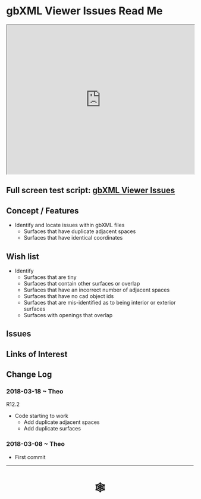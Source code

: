<span style=display:none; >[You are now in a GitHub source code view - click this link to view Read Me file as a web page](http://www.ladybug.tools/spider/index.html#gbxml-viewer/r12/gv-iss/README.md "View file as a web page." ) </span>

# gbXML Viewer Issues Read Me


<iframe class=iframeReadMe src=http://www.ladybug.tools/spider/gbxml-viewer/r12/gv-iss/gv-iss.html width=100% height=400px >Iframes are not displayed on github.com</iframe>


## Full screen test script: [gbXML Viewer Issues]( http://www.ladybug.tools/spider/gbxml-viewer/r12/gv-iss/gv-iss.html )


## Concept / Features

* Identify and locate issues within gbXML files
	* Surfaces that have duplicate adjacent spaces
	* Surfaces that have identical coordinates


## Wish list

* Identify
	* Surfaces that are tiny
	* Surfaces that contain other surfaces or overlap
	* Surfaces that have an incorrect number of adjacent spaces
	* Surfaces that have no cad object ids
	* Surfaces that are mis-identified as to being interior or exterior surfaces
	* Surfaces with openings that overlap

## Issues



## Links of Interest



## Change Log

### 2018-03-18 ~ Theo

R12.2
* Code starting to work
	* Add duplicate adjacent spaces
	* Add duplicate surfaces

### 2018-03-08 ~ Theo

* First commit


***

# <center title="hello!" ><a href=javascript:window.scrollTo(0,0); style=text-decoration:none; > &#x1f578; </a></center>



